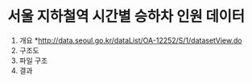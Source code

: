 # 서울 지하철역 시간별 승하차 인원 데이터 

  1. 개요
    *http://data.seoul.go.kr/dataList/OA-12252/S/1/datasetView.do
  2. 구조도
  3. 파일 구조
  4. 결과
